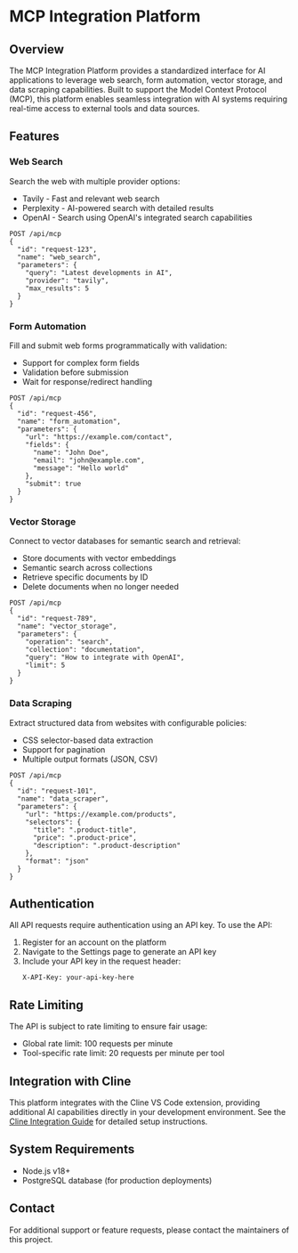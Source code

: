 # MCP Integration Platform

## Overview
The MCP Integration Platform provides a standardized interface for AI applications to leverage web search, form automation, vector storage, and data scraping capabilities. Built to support the Model Context Protocol (MCP), this platform enables seamless integration with AI systems requiring real-time access to external tools and data sources.

## Features

### Web Search
Search the web with multiple provider options:
- Tavily - Fast and relevant web search
- Perplexity - AI-powered search with detailed results
- OpenAI - Search using OpenAI's integrated search capabilities

```
POST /api/mcp
{
  "id": "request-123",
  "name": "web_search",
  "parameters": {
    "query": "Latest developments in AI",
    "provider": "tavily",
    "max_results": 5
  }
}
```

### Form Automation
Fill and submit web forms programmatically with validation:
- Support for complex form fields
- Validation before submission
- Wait for response/redirect handling

```
POST /api/mcp
{
  "id": "request-456",
  "name": "form_automation",
  "parameters": {
    "url": "https://example.com/contact",
    "fields": {
      "name": "John Doe",
      "email": "john@example.com",
      "message": "Hello world"
    },
    "submit": true
  }
}
```

### Vector Storage
Connect to vector databases for semantic search and retrieval:
- Store documents with vector embeddings
- Semantic search across collections
- Retrieve specific documents by ID
- Delete documents when no longer needed

```
POST /api/mcp
{
  "id": "request-789",
  "name": "vector_storage",
  "parameters": {
    "operation": "search",
    "collection": "documentation",
    "query": "How to integrate with OpenAI",
    "limit": 5
  }
}
```

### Data Scraping
Extract structured data from websites with configurable policies:
- CSS selector-based data extraction
- Support for pagination
- Multiple output formats (JSON, CSV)

```
POST /api/mcp
{
  "id": "request-101",
  "name": "data_scraper",
  "parameters": {
    "url": "https://example.com/products",
    "selectors": {
      "title": ".product-title",
      "price": ".product-price",
      "description": ".product-description"
    },
    "format": "json"
  }
}
```

## Authentication

All API requests require authentication using an API key. To use the API:

1. Register for an account on the platform
2. Navigate to the Settings page to generate an API key
3. Include your API key in the request header:
   ```
   X-API-Key: your-api-key-here
   ```

## Rate Limiting

The API is subject to rate limiting to ensure fair usage:
- Global rate limit: 100 requests per minute
- Tool-specific rate limit: 20 requests per minute per tool

## Integration with Cline

This platform integrates with the Cline VS Code extension, providing additional AI capabilities directly in your development environment. See the [Cline Integration Guide](/cline-integration) for detailed setup instructions.

## System Requirements

- Node.js v18+
- PostgreSQL database (for production deployments)

## Contact

For additional support or feature requests, please contact the maintainers of this project.